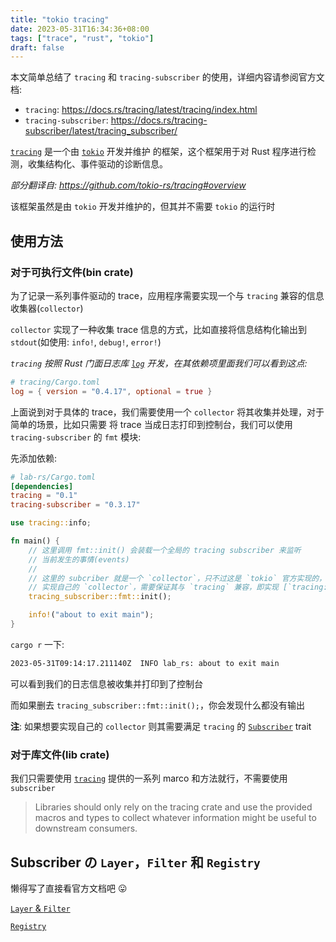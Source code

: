 ```yaml
---
title: "tokio tracing"
date: 2023-05-31T16:34:36+08:00
tags: ["trace", "rust", "tokio"]
draft: false
---
```


本文简单总结了 `tracing` 和 `tracing-subscriber` 的使用，详细内容请参阅官方文档:

- `tracing`: <https://docs.rs/tracing/latest/tracing/index.html>
- `tracing-subscriber`: <https://docs.rs/tracing-subscriber/latest/tracing_subscriber/>

[`tracing`](https://docs.rs/tracing/latest/tracing/) 是一个由 [`tokio`](https://github.com/tokio-rs) 开发并维护
的框架，这个框架用于对 Rust 程序进行检测，收集结构化、事件驱动的诊断信息。

*部分翻译自: <https://github.com/tokio-rs/tracing#overview>*

<!--more-->

该框架虽然是由 `tokio` 开发并维护的，但其并不需要 `tokio` 的运行时

## 使用方法

### 对于可执行文件(bin crate)

为了记录一系列事件驱动的 trace，应用程序需要实现一个与 `tracing` 兼容的信息收集器(`collector`)

`collector` 实现了一种收集 trace 信息的方式，比如直接将信息结构化输出到 `stdout`(如使用: `info!`, `debug!`, `error!`)

*`tracing` 按照 Rust 门面日志库 [`log`](https://github.com/rust-lang/log) 开发，在其依赖项里面我们可以看到这点:*

```toml
# tracing/Cargo.toml
log = { version = "0.4.17", optional = true }
```

上面说到对于具体的 trace，我们需要使用一个 `collector` 将其收集并处理，对于简单的场景，比如只需要
将 trace 当成日志打印到控制台，我们可以使用 `tracing-subscriber` 的 `fmt` 模块:

先添加依赖:

```toml
# lab-rs/Cargo.toml
[dependencies]
tracing = "0.1"
tracing-subscriber = "0.3.17"
```

```rust
use tracing::info;

fn main() {
    // 这里调用 fmt::init() 会装载一个全局的 tracing subscriber 来监听
    // 当前发生的事情(events)
    //
    // 这里的 subcriber 就是一个 `collector`，只不过这是 `tokio` 官方实现的，如果要
    // 实现自己的 `collector`，需要保证其与 `tracing` 兼容，即实现 [`tracing::Subcriber`]
    tracing_subscriber::fmt::init();

    info!("about to exit main");
}
```

`cargo r` 一下:

```bash
2023-05-31T09:14:17.211140Z  INFO lab_rs: about to exit main
```

可以看到我们的日志信息被收集并打印到了控制台

而如果删去 `tracing_subscriber::fmt::init();`，你会发现什么都没有输出

**注**: 如果想要实现自己的 `collector` 则其需要满足 `tracing` 的 [`Subscriber`](https://docs.rs/tracing/latest/tracing/trait.Subscriber.html) trait

### 对于库文件(lib crate)

我们只需要使用 [`tracing`]() 提供的一系列 marco 和方法就行，不需要使用 `subscriber`

> Libraries should only rely on the tracing crate and use the provided macros
> and types to collect whatever information might be useful to downstream
> consumers.

## Subscriber の `Layer`，`Filter` 和 `Registry`

懒得写了直接看官方文档吧 😛

[`Layer` & `Filter`](https://docs.rs/tracing-subscriber/latest/tracing_subscriber/index.html#layers-and-filters)

[`Registry`](https://docs.rs/tracing-subscriber/latest/tracing_subscriber/registry/index.html)
